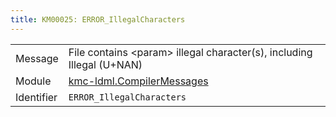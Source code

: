 ```yaml
---
title: KM00025: ERROR_IllegalCharacters
---
```


|            |           |
|------------|---------- |
| Message    | File contains &lt;param&gt; illegal character\(s\), including Illegal \(U\+NAN\) |
| Module     | [kmc-ldml.CompilerMessages](kmc-ldml.compilermessages) |
| Identifier | `ERROR_IllegalCharacters` |


